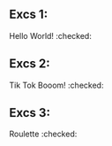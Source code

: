 
## Excs 1:

Hello World! :checked:

## Excs 2:

Tik Tok Booom! :checked:

## Excs 3:

Roulette :checked:
